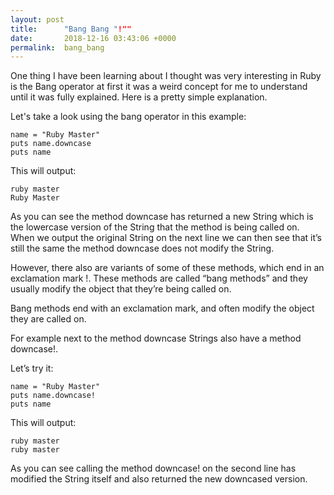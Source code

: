 ```yaml
---
layout: post
title:      "Bang Bang "!""
date:       2018-12-16 03:43:06 +0000
permalink:  bang_bang
---
```




One thing I have been learning about I thought was very interesting in Ruby is the Bang operator at first it was a weird concept for me to understand until it was fully explained. Here is a pretty simple explanation. 

 Let's take a look using the bang operator in this example:

```
name = "Ruby Master"
puts name.downcase
puts name
```

This will output:

```
ruby master
Ruby Master
```


As you can see the method downcase has returned a new String which is the lowercase version of the String that the method is being called on. When we output the original String on the next line we can then see that it’s still the same the method downcase does not modify the String.

However, there also are variants of some of these methods, which end in an exclamation mark !. These methods are called “bang methods” and they usually modify the object that they’re being called on.

Bang methods end with an exclamation mark, and often modify the object they are called on.

For example next to the method downcase Strings also have a method downcase!.

Let’s try it:

```
name = "Ruby Master"
puts name.downcase!
puts name
```

This will output:

```
ruby master
ruby master 
```

As you can see calling the method downcase! on the second line has modified the String itself and also returned the new downcased version.

